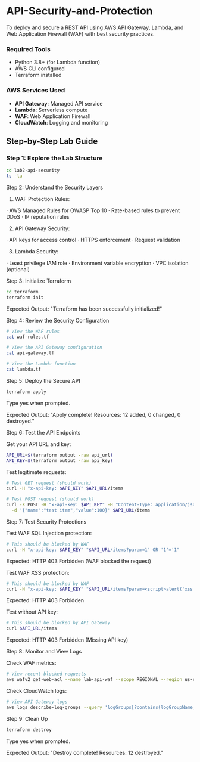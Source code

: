 # API-Security-and-Protection
To deploy and secure a REST API using AWS API Gateway, Lambda, and Web Application Firewall (WAF) with best security practices.

### Required Tools
- Python 3.8+ (for Lambda function)
- AWS CLI configured
- Terraform installed

### AWS Services Used
- **API Gateway**: Managed API service
- **Lambda**: Serverless compute
- **WAF**: Web Application Firewall
- **CloudWatch**: Logging and monitoring


## Step-by-Step Lab Guide

### Step 1: Explore the Lab Structure
```bash
cd lab2-api-security
ls -la
```

Step 2: Understand the Security Layers

1. WAF Protection Rules:

· AWS Managed Rules for OWASP Top 10
· Rate-based rules to prevent DDoS
· IP reputation rules

2. API Gateway Security:

· API keys for access control
· HTTPS enforcement
· Request validation

3. Lambda Security:

· Least privilege IAM role
· Environment variable encryption
· VPC isolation (optional)

Step 3: Initialize Terraform

```bash
cd terraform
terraform init
```

Expected Output: "Terraform has been successfully initialized!"

Step 4: Review the Security Configuration

```bash
# View the WAF rules
cat waf-rules.tf

# View the API Gateway configuration
cat api-gateway.tf

# View the Lambda function
cat lambda.tf
```

Step 5: Deploy the Secure API

```bash
terraform apply
```

Type yes when prompted.

Expected Output: "Apply complete! Resources: 12 added, 0 changed, 0 destroyed."

Step 6: Test the API Endpoints

Get your API URL and key:

```bash
API_URL=$(terraform output -raw api_url)
API_KEY=$(terraform output -raw api_key)
```

Test legitimate requests:

```bash
# Test GET request (should work)
curl -H "x-api-key: $API_KEY" $API_URL/items

# Test POST request (should work)
curl -X POST -H "x-api-key: $API_KEY" -H "Content-Type: application/json" \
  -d '{"name":"test item","value":100}' $API_URL/items
```

Step 7: Test Security Protections

Test WAF SQL Injection protection:

```bash
# This should be blocked by WAF
curl -H "x-api-key: $API_KEY" "$API_URL/items?param=1' OR '1'='1"
```

Expected: HTTP 403 Forbidden (WAF blocked the request)

Test WAF XSS protection:

```bash
# This should be blocked by WAF
curl -H "x-api-key: $API_KEY" "$API_URL/items?param=<script>alert('xss')</script>"
```

Expected: HTTP 403 Forbidden

Test without API key:

```bash
# This should be blocked by API Gateway
curl $API_URL/items
```

Expected: HTTP 403 Forbidden (Missing API key)

Step 8: Monitor and View Logs

Check WAF metrics:

```bash
# View recent blocked requests
aws wafv2 get-web-acl --name lab-api-waf --scope REGIONAL --region us-east-1
```

Check CloudWatch logs:

```bash
# View API Gateway logs
aws logs describe-log-groups --query 'logGroups[?contains(logGroupName, `LabAPI`)].logGroupName'
```

Step 9: Clean Up

```bash
terraform destroy
```

Type yes when prompted.

Expected Output: "Destroy complete! Resources: 12 destroyed."
